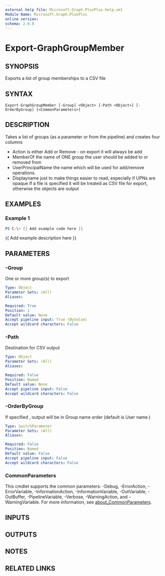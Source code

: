 ```yaml
---
external help file: Microsoft.Graph.PlusPlus-help.xml
Module Name: Microsoft.Graph.PlusPlus
online version:
schema: 2.0.0
---
```


# Export-GraphGroupMember

## SYNOPSIS
Exports a list of group memberships to a CSV file

## SYNTAX

```
Export-GraphGroupMember [-Group] <Object> [-Path <Object>] [-OrderByGroup] [<CommonParameters>]
```

## DESCRIPTION
Takes a list of groups (as a parameter or from the pipeline)  and creates four columns
* Action is either Add or Remove - on export it will always be add
* MemberOf the name of ONE group the user should be added to or removed from
* UserPrincipalName the name which will be used for add/remove operations.
* Displayname just to make things easier to read, especially if UPNs are opaque
If a file is specified it will be treated as CSV file for export,
otherwise the objects are output

## EXAMPLES

### Example 1
```powershell
PS C:\> {{ Add example code here }}
```

{{ Add example description here }}

## PARAMETERS

### -Group
One or more group(s) to export

```yaml
Type: Object
Parameter Sets: (All)
Aliases:

Required: True
Position: 1
Default value: None
Accept pipeline input: True (ByValue)
Accept wildcard characters: False
```

### -Path
Destination for CSV output

```yaml
Type: Object
Parameter Sets: (All)
Aliases:

Required: False
Position: Named
Default value: None
Accept pipeline input: False
Accept wildcard characters: False
```

### -OrderByGroup
If specified , output will be in Group name order (default is User name.)

```yaml
Type: SwitchParameter
Parameter Sets: (All)
Aliases:

Required: False
Position: Named
Default value: False
Accept pipeline input: False
Accept wildcard characters: False
```

### CommonParameters
This cmdlet supports the common parameters: -Debug, -ErrorAction, -ErrorVariable, -InformationAction, -InformationVariable, -OutVariable, -OutBuffer, -PipelineVariable, -Verbose, -WarningAction, and -WarningVariable. For more information, see [about_CommonParameters](http://go.microsoft.com/fwlink/?LinkID=113216).

## INPUTS

## OUTPUTS

## NOTES

## RELATED LINKS
